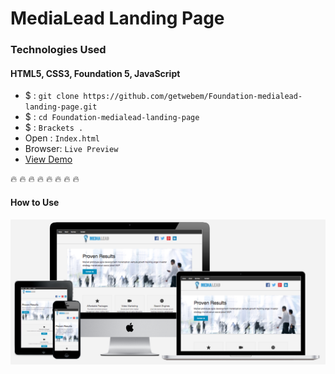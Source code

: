 
# MediaLead Landing Page
### Technologies Used
#### HTML5, CSS3, Foundation 5, JavaScript
 - $ :  `git clone https://github.com/getwebem/Foundation-medialead-landing-page.git`
 - $ :  `cd Foundation-medialead-landing-page`
 - $ :  `Brackets .`
 - Open :  `Index.html`
 - Browser:  `Live Preview`  
 - [View Demo](http://getwebem.com/media/) 
 
:fire: :fire: :fire: :fire: :fire: :fire: :fire: :fire:
#### How to Use 
![pic1](https://raw.githubusercontent.com/getwebem/README/master/media/Screen%20Shot%202017-08-08%20at%2009.57.17.png)
<br/><br/>
